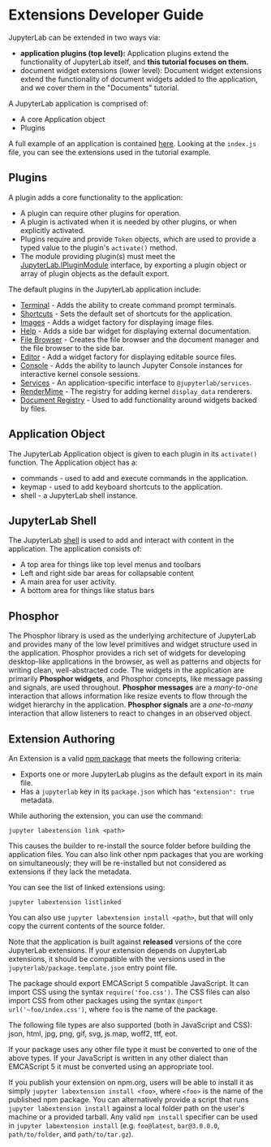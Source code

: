 # Extensions Developer Guide

JupyterLab can be extended in two ways via:

- **application plugins (top level):** Application plugins extend the
  functionality of JupyterLab itself, and **this tutorial focuses on them.**
- document widget extensions (lower level): Document widget extensions extend
  the functionality of document widgets added to the application, and we cover
  them in the "Documents" tutorial.

A JupyterLab application is comprised of:
- A core Application object
- Plugins

A full example of an application is contained [here](https://github.com/jupyterlab/jupyterlab/tree/master/examples/app).
Looking at the `index.js` file, you can see the extensions
used in the tutorial example.

## Plugins
A plugin adds a core functionality to the application:
- A plugin can require other plugins for operation.
- A plugin is activated when it is needed by other plugins, or when explicitly
activated.
- Plugins require and provide `Token` objects, which are used to provide
a typed value to the plugin's `activate()` method.
- The module providing plugin(s) must meet the [JupyterLab.IPluginModule](http://jupyterlab.github.io/jupyterlab/interfaces/_application_src_index_.jupyterlab.ipluginmodule.html) interface, by
exporting a plugin object or array of plugin objects as the default export.

The default plugins in the JupyterLab application include:
- [Terminal](https://github.com/jupyterlab/jupyterlab/blob/master/packages/terminal-extension/src/index.ts) - Adds the ability to create command prompt terminals.
- [Shortcuts](https://github.com/jupyterlab/jupyterlab/blob/master/packages/shortcuts-extension/src/index.ts) - Sets the default set of shortcuts for the application.
- [Images](https://github.com/jupyterlab/jupyterlab/blob/master/packages/imagewidget-extension/src/index.ts) - Adds a widget factory for displaying image files.
- [Help](https://github.com/jupyterlab/jupyterlab/blob/master/packages/help-extension/src/index.ts) - Adds a side bar widget for displaying external documentation.
- [File Browser](https://github.com/jupyterlab/jupyterlab/blob/master/packages/filebrowser-extension/src/index.ts) - Creates the file browser and the document manager and the file browser to the side bar.
- [Editor](https://github.com/jupyterlab/jupyterlab/blob/master/packages/editorwidget-extension/src/index.ts) - Add a widget factory for displaying editable source files.
- [Console](https://github.com/jupyterlab/jupyterlab/blob/master/packages/console-extension/src/index.ts) - Adds the ability to launch Jupyter Console instances for
interactive kernel console sessions.
- [Services](https://github.com/jupyterlab/jupyterlab/blob/master/packages/services-extension/src/index.ts) - An application-specific interface to `@jupyterlab/services`.
- [RenderMime](https://github.com/jupyterlab/jupyterlab/blob/master/packages/rendermime-extension/src/index.ts) - The registry for adding kernel `display_data` renderers.
- [Document Registry](https://github.com/jupyterlab/jupyterlab/blob/master/packages/docregistry-extension/src/index.ts) - Used to add functionality around widgets backed by files.

## Application Object
The JupyterLab Application object is given to each plugin in
its `activate()` function.  The Application object has a:
- commands - used to add and execute commands in the application.
- keymap - used to add keyboard shortcuts to the application.
- shell - a JupyterLab shell instance.

## JupyterLab Shell
The JupyterLab [shell](http://jupyterlab.github.io/jupyterlab/classes/_application_src_shell_.applicationshell.html) is used to add and interact with content in the
application.  The application consists of:

- A top area for things like top level menus and toolbars
- Left and right side bar areas for collapsable content
- A main area for user activity.
- A bottom area for things like status bars

## Phosphor
The Phosphor library is used as the underlying architecture of JupyterLab and provides
many of the low level primitives and widget structure used in the application.
Phosphor provides a rich set of widgets for developing desktop-like applications
in the browser, as well as patterns and objects for writing clean,
well-abstracted code.  The widgets in the application are primarily **Phosphor
widgets**, and Phosphor concepts, like message passing and signals, are used
throughout.  **Phosphor messages** are a *many-to-one* interaction that allows
information like resize events to flow through the widget hierarchy in
the application.  **Phosphor signals** are a *one-to-many* interaction that allow
listeners to react to changes in an observed object.


## Extension Authoring
An Extension is a valid [npm package](https://docs.npmjs.com/getting-started/what-is-npm) that meets the following criteria:
  - Exports one or more JupyterLab plugins as the default export in its 
    main file.
  - Has a `jupyterlab` key in its `package.json` which has 
    `"extension": true` metadata.

While authoring the extension, you can use the command:

```
jupyter labextension link <path>
```

This causes the builder to re-install the source folder before building
the application files.  You can also link other npm packages that
you are working on simultaneously; they will be re-installed but not
considered as extensions if they lack the metadata.

You can see the list of linked extensions using:

```
jupyter labextension listlinked
```

You can also use `jupyter labextension install <path>`, but that will
only copy the current contents of the source folder.

Note that the application is built against **released** versions of the
core JupyterLab extensions.  If your extension depends on JupyterLab
extensions, it should be compatible with the versions used in the
`jupyterlab/package.template.json` entry point file.

The package should export EMCAScript 5 compatible JavaScript.  It can 
import CSS using the syntax `require('foo.css')`.  The CSS files
can also import CSS from other packages using the syntax 
`@import url('~foo/index.css')`, where `foo` is the name of the package.

The following file types are also supported (both in JavaScript and CSS):
json, html, jpg, png, gif, svg, js.map, woff2, ttf, eot.

If your package uses any other file type it must be converted to one of 
the above types.  If your JavaScript is written in any other dialect than
EMCAScript 5 it must be converted using an appropriate tool.

If you publish your extension on npm.org, users will be able to 
install it as simply `jupyter labextension install <foo>`, where
`<foo>` is the name of the published npm package.  You can alternatively
provide a script that runs `jupyter labextension install` against a 
local folder path on the user's machine or a provided tarball.  Any
valid `npm install` specifier can be used in `jupyter labextension install` (e.g. `foo@latest`, `bar@3.0.0.0`, `path/to/folder`, and `path/to/tar.gz`).




